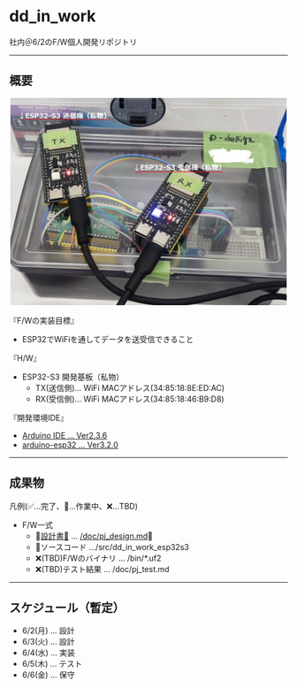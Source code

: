 # dd_in_work
社内＠6/2のF/W個人開発リポジトリ

---
## 概要

<div align="center">
  <img width="500" src="/doc/dd_in_work_20250602.png">
</div>

『F/Wの実装目標』
- ESP32でWiFiを通してデータを送受信できること

『H/W』
- ESP32-S3 開発基板（私物）
  - TX(送信側)... WiFi MACアドレス(34:85:18:8E:ED:AC)
  - RX(受信側)... WiFi MACアドレス(34:85:18:46:B9:D8)

『開発環境IDE』

- [Arduino IDE ... Ver2.3.6](https://github.com/arduino/arduino-ide/releases/tag/2.3.6)
- [arduino-esp32 ... Ver3.2.0](https://github.com/espressif/arduino-esp32/releases/tag/3.2.0)

---
## 成果物

凡例(✅️...完了、📍...作業中、❌️...TBD)

- F/W一式
  - 📍[設計書🔗](/doc/pj_design.md) ... [/doc/pj_design.md](/doc/pj_design.md)🔗
  - 📍ソースコード .../src/dd_in_work_esp32s3
  - ❌️(TBD)F/Wのバイナリ ... /bin/*.uf2
  - ❌️(TBD)テスト結果 ... /doc/pj_test.md

---
## スケジュール（暫定）

- 6/2(月) ... 設計
- 6/3(火) ... 設計
- 6/4(水) ... 実装
- 6/5(木) ... テスト
- 6/6(金) ... 保守